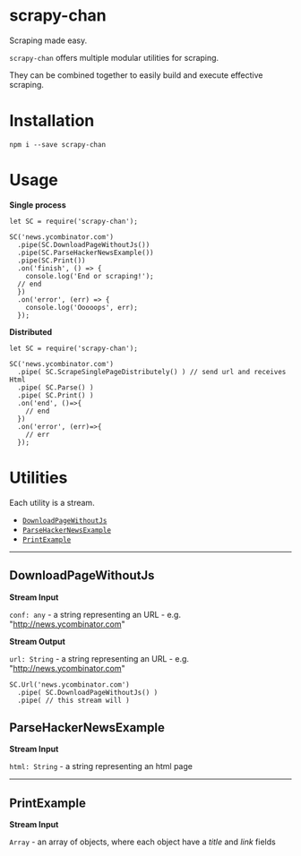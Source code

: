 # scrapy-chan

Scraping made easy.

`scrapy-chan` offers multiple modular utilities for scraping. 

They can be combined together to easily build and execute effective scraping.

# Installation

`npm i --save scrapy-chan`

# Usage

**Single process**

```
let SC = require('scrapy-chan');

SC('news.ycombinator.com')
  .pipe(SC.DownloadPageWithoutJs())
  .pipe(SC.ParseHackerNewsExample())
  .pipe(SC.Print())
  .on('finish', () => {
    console.log('End or scraping!');
  // end  
  })
  .on('error', (err) => {
    console.log('Ooooops', err);
  });
```

**Distributed**
```
let SC = require('scrapy-chan');

SC('news.ycombinator.com')
  .pipe( SC.ScrapeSinglePageDistributely() ) // send url and receives Html
  .pipe( SC.Parse() )
  .pipe( SC.Print() )
  .on('end', ()=>{
    // end  
  })
  .on('error', (err)=>{
    // err
  });
```

# Utilities

Each utility is a stream.

* [`DownloadPageWithoutJs`](#downloadpagewithoutjs) 
* [`ParseHackerNewsExample`](#parsehackernewsexample)
* [`PrintExample`](#printexample)



---



## DownloadPageWithoutJs

**Stream Input**

`conf: any` - a string representing an URL - e.g. "http://news.ycombinator.com"

**Stream Output**

`url: String` - a string representing an URL - e.g. "http://news.ycombinator.com"


```
SC.Url('news.ycombinator.com')
  .pipe( SC.DownloadPageWithoutJs() )
  .pipe( // this stream will )
```

## ParseHackerNewsExample

**Stream Input**

`html: String` - a string representing an html page

---

## PrintExample

**Stream Input**

`Array` - an array of objects, where each object have a *title* and *link* fields